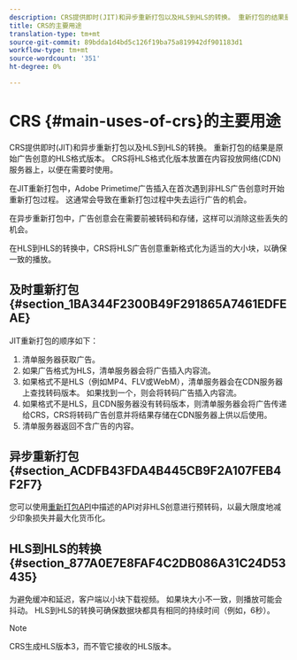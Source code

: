 ```yaml
---
description: CRS提供即时(JIT)和异步重新打包以及HLS到HLS的转换。 重新打包的结果是原始广告创意的HLS格式版本。 CRS将HLS格式化版本放置在内容投放网络(CDN)服务器上，以便在需要时使用。
title: CRS的主要用途
translation-type: tm+mt
source-git-commit: 89bdda1d4bd5c126f19ba75a819942df901183d1
workflow-type: tm+mt
source-wordcount: '351'
ht-degree: 0%

---
```



# CRS {#main-uses-of-crs}的主要用途

CRS提供即时(JIT)和异步重新打包以及HLS到HLS的转换。 重新打包的结果是原始广告创意的HLS格式版本。 CRS将HLS格式化版本放置在内容投放网络(CDN)服务器上，以便在需要时使用。

在JIT重新打包中，Adobe Primetime广告插入在首次遇到非HLS广告创意时开始重新打包过程。 这通常会导致在重新打包过程中失去运行广告的机会。

在异步重新打包中，广告创意会在需要前被转码和存储，这样可以消除这些丢失的机会。

在HLS到HLS的转换中，CRS将HLS广告创意重新格式化为适当的大小块，以确保一致的播放。

## 及时重新打包{#section_1BA344F2300B49F291865A7461EDFEAE}

JIT重新打包的顺序如下：

1. 清单服务器获取广告。
1. 如果广告格式为HLS，清单服务器会将广告插入内容流。
1. 如果格式不是HLS（例如MP4、FLV或WebM），清单服务器会在CDN服务器上查找转码版本。 如果找到一个，则会将转码广告插入内容流。
1. 如果格式不是HLS，且CDN服务器没有转码版本，则清单服务器会将广告传递给CRS，CRS将转码广告创意并将结果存储在CDN服务器上供以后使用。
1. 清单服务器返回不含广告的内容。

## 异步重新打包{#section_ACDFB43FDA4B445CB9F2A107FEB4F2F7}

您可以使用[重新打包API](../~old-creative-repackaging-service/api-repackage.md)中描述的API对非HLS创意进行预转码，以最大限度地减少印象损失并最大化货币化。

## HLS到HLS的转换{#section_877A0E7E8FAF4C2DB086A31C24D53435}

为避免缓冲和延迟，客户端以小块下载视频。 如果块大小不一致，则播放可能会抖动。 HLS到HLS的转换可确保数据块都具有相同的持续时间（例如，6秒）。

>[!NOTE]
>
>CRS生成HLS版本3，而不管它接收的HLS版本。